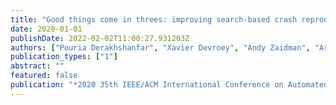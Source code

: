 ```yaml
---
title: "Good things come in threes: improving search-based crash reproduction with helper objectives"
date: 2020-01-01
publishDate: 2022-02-02T11:00:27.931203Z
authors: ["Pouria Derakhshanfar", "Xavier Devroey", "Andy Zaidman", "Arie Van Deursen", "Annibale Panichella"]
publication_types: ["1"]
abstract: ""
featured: false
publication: "*2020 35th IEEE/ACM International Conference on Automated Software Engineering (ASE)*"
---
```


